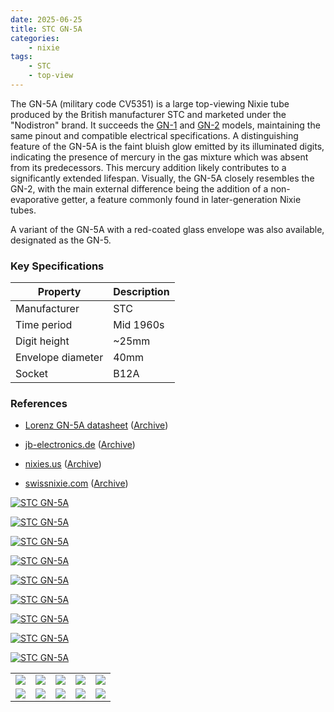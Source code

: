 ```yaml
---
date: 2025-06-25
title: STC GN-5A
categories:
    - nixie
tags:
    - STC
    - top-view
---
```


The GN-5A (military code CV5351) is a large top-viewing Nixie tube produced by the British manufacturer STC and marketed under the "Nodistron" brand. It succeeds the [GN-1](/nixie/stc-gn-1/) and [GN-2](/nixie/stc-gn-2/) models, maintaining the same pinout and compatible electrical specifications. A distinguishing feature of the GN-5A is the faint bluish glow emitted by its illuminated digits, indicating the presence of mercury in the gas mixture which was absent from its predecessors. This mercury addition likely contributes to a significantly extended lifespan. Visually, the GN-5A closely resembles the GN-2, with the main external difference being the addition of a non-evaporative getter, a feature commonly found in later-generation Nixie tubes.

A variant of the GN-5A with a red-coated glass envelope was also available, designated as the GN-5.

### Key Specifications

| Property          | Description |
|-------------------|-------------|
| Manufacturer      | STC         |
| Time period       | Mid 1960s  |
| Digit height      | ~25mm       |
| Envelope diameter | 40mm        |
| Socket            | B12A        |

### References

- [Lorenz GN-5A datasheet](https://www.tube-tester.com/sites/nixie/dat_arch/GN5_GN5A.pdf) ([Archive](https://web.archive.org/web/20241014114846/https://www.tube-tester.com/sites/nixie/dat_arch/GN5_GN5A.pdf))

- [jb-electronics.de](http://www.jb-electronics.de/html/elektronik/nixies/n_gn5a.htm) ([Archive](https://web.archive.org/web/20240421194549/http://www.jb-electronics.de/html/elektronik/nixies/n_gn5a.htm))

- [nixies.us](https://www.nixies.us/bwg_gallery/gn5/) ([Archive](https://web.archive.org/web/20250428094829/https://www.nixies.us/bwg_gallery/gn5/))

- [swissnixie.com](https://www.swissnixie.com/tubes/GN5A/) ([Archive](https://web.archive.org/web/20250226160316/https://www.swissnixie.com/tubes/GN5A/))

[![STC GN-5A](assets/1.jpg)](assets/1.jpg)

[![STC GN-5A](assets/2.jpg)](assets/2.jpg)

[![STC GN-5A](assets/3.jpg)](assets/3.jpg)

[![STC GN-5A](assets/4.jpg)](assets/4.jpg)

[![STC GN-5A](assets/5.jpg)](assets/5.jpg)

[![STC GN-5A](assets/6.jpg)](assets/6.jpg)

[![STC GN-5A](assets/7.jpg)](assets/7.jpg)

[![STC GN-5A](assets/8.jpg)](assets/8.jpg)

[![STC GN-5A](assets/9.jpg)](assets/9.jpg)

<table>
    <tr>
        <td>
            <a href="assets/10.jpg">
                <img src="assets/10.jpg">
            </a>
        </td>
        <td>
            <a href="assets/11.jpg">
                <img src="assets/11.jpg">
            </a>
        </td>
        <td>
            <a href="assets/12.jpg">
                <img src="assets/12.jpg">
            </a>
        </td>
         <td>
            <a href="assets/13.jpg">
                <img src="assets/13.jpg">
            </a>
        </td>
        <td>
            <a href="assets/104.jpg">
                <img src="assets/14.jpg">
            </a>
        </td>
    </tr>
    <tr>
        <td>
            <a href="assets/15.jpg">
                <img src="assets/15.jpg">
            </a>
        </td>
        <td>
            <a href="assets/16.jpg">
                <img src="assets/16.jpg">
            </a>
        </td>
        <td>
            <a href="assets/17.jpg">
                <img src="assets/17.jpg">
            </a>
        </td>
         <td>
            <a href="assets/18.jpg">
                <img src="assets/18.jpg">
            </a>
        </td>
        <td>
            <a href="assets/19.jpg">
                <img src="assets/19.jpg">
            </a>
        </td>
    </tr>
</table>